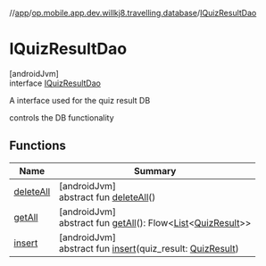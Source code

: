 //[app](../../../index.md)/[op.mobile.app.dev.willkj8.travelling.database](../index.md)/[IQuizResultDao](index.md)

# IQuizResultDao

[androidJvm]\
interface [IQuizResultDao](index.md)

A interface used for the quiz result DB

controls the DB functionality

## Functions

| Name | Summary |
|---|---|
| [deleteAll](delete-all.md) | [androidJvm]<br>abstract fun [deleteAll](delete-all.md)() |
| [getAll](get-all.md) | [androidJvm]<br>abstract fun [getAll](get-all.md)(): Flow&lt;[List](https://kotlinlang.org/api/latest/jvm/stdlib/kotlin.collections/-list/index.html)&lt;[QuizResult](../../op.mobile.app.dev.willkj8.travelling.model/-quiz-result/index.md)&gt;&gt; |
| [insert](insert.md) | [androidJvm]<br>abstract fun [insert](insert.md)(quiz_result: [QuizResult](../../op.mobile.app.dev.willkj8.travelling.model/-quiz-result/index.md)) |
